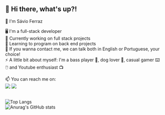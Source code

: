 <h2> 👋 Hi there, what's up?!  </h2>
<p> 🙂 I'm Sávio Ferraz </p>
🖥️ I'm a full-stack developer 
<br>🔭 Currently working on full stack projects 
<br>🌱 Learning to program on back end projects 
<br>💬 If you wanna contact me, we can talk both in English or Portuguese, your choice! 
<br>⚡ A little bit about myself: I'm a bass player 🎸, dog lover 🐶, casual gamer ⌨️🖱️ and Youtube enthusiast 📺</p>
📫 You can reach me on: <br><a href="https://www.linkedin.com/in/savioferraz/"><img src="https://img.shields.io/badge/LinkedIn-0077B5?style=for-the-badge&logo=linkedin&logoColor=white" /></a> <a href="mailto:savio.ferraz88@gmail.com"><img src="https://img.shields.io/badge/Gmail-D14836?style=for-the-badge&logo=gmail&logoColor=white" /></a>

<br>


<br>![Top Langs](https://github-readme-stats.vercel.app/api/top-langs/?username=savioferraz&layout=compact&langs_count=6)
<br>![Anurag's GitHub stats](https://github-readme-stats.vercel.app/api?username=savioferraz&show_icons=true)





<!--
**savioferraz/savioferraz** is a ✨ _special_ ✨ repository because its `README.md` (this file) appears on your GitHub profile.

Here are some ideas to get you started:

- 🔭 I’m currently working on ...
- 🌱 I’m currently learning ...
- 👯 I’m looking to collaborate on ...
- 🤔 I’m looking for help with ...
- 💬 Ask me about ...
- 📫 How to reach me: ...
- 😄 Pronouns: ...
- ⚡ Fun fact: ...
-->
